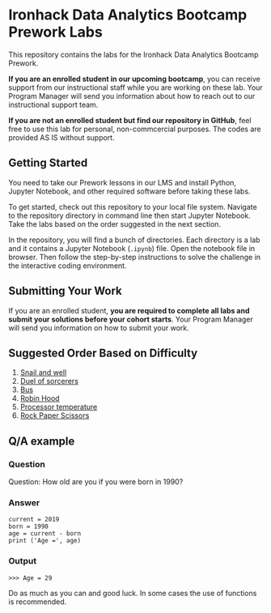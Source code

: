 # Ironhack Data Analytics Bootcamp Prework Labs

This repository contains the labs for the Ironhack Data Analytics Bootcamp Prework. 

**If you are an enrolled student in our upcoming bootcamp**, you can receive support from our instructional staff while you are working on these lab. Your Program Manager will send you information about how to reach out to our instructional support team.

**If you are not an enrolled student but find our repository in GitHub**, feel free to use this lab for personal, non-commcercial purposes. The codes are provided AS IS without support.

## Getting Started

You need to take our Prework lessons in our LMS and install Python, Jupyter Notebook, and other required software before taking these labs.

To get started, check out this repository to your local file system. Navigate to the repository directory in command line then start Jupyter Notebook. Take the labs based on the order suggested in the next section.

In the repository, you will find a bunch of directories. Each directory is a lab and it contains a Jupyter Notebook (`.ipynb`) file. Open the notebook file in browser. Then follow the step-by-step instructions to solve the challenge in the interactive coding environment.

## Submitting Your Work

If you are an enrolled student, **you are required to complete all labs and submit your solutions before your cohort starts**. Your Program Manager will send you information on how to submit your work.

## Suggested Order Based on Difficulty

1. [Snail and well](./snail-and-well)
1. [Duel of sorcerers](./duel)
1. [Bus](./bus)
1. [Robin Hood](robin-hood)
1. [Processor temperature](temperatures)
1. [Rock Paper Scissors](rock–paper–scissors)

## Q/A example

### Question

Question: How old are you if you were born in 1990?

### Answer
```
current = 2019
born = 1990
age = current - born
print ('Age =', age)
```
### Output
```
>>> Age = 29
```

Do as much as you can and good luck. In some cases the use of functions is recommended. 
